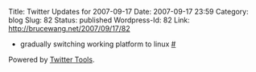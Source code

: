Title: Twitter Updates for 2007-09-17
Date: 2007-09-17 23:59
Category: blog
Slug: 82
Status: published
Wordpress-Id: 82
Link: http://brucewang.net/2007/09/17/82

-   gradually switching working platform to linux
    [\#](http://twitter.com/number5/statuses/273631422)

Powered by [Twitter Tools](http://alexking.org/projects/wordpress).
